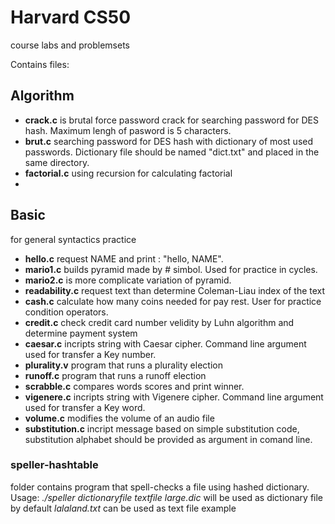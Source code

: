 # Harvard CS50
course labs and problemsets

Contains files:

## Algorithm 
- **crack.c** is brutal force password crack for searching password for DES hash. Maximum lengh of pasword is 5 characters.
- **brut.c** searching password for DES hash with dictionary of most used passwords. Dictionary file should be named "dict.txt" and placed in the same directory.
- **factorial.c** using recursion for calculating factorial 
- 
## Basic
for general syntactics practice
- **hello.c** request NAME and print : "hello,  NAME".
- **mario1.c**  builds pyramid made by # simbol. Used for practice in cycles.
- **mario2.c** is more complicate variation of pyramid.
- **readability.c** request text than determine Coleman-Liau index of the text
- **cash.c** calculate how many coins needed for pay rest. User for practice condition operators.
- **credit.c** check credit card number velidity by Luhn algorithm and determine payment system
- **caesar.c**  incripts string with Caesar cipher. Command line argument used for transfer a Key number.
- **plurality.v** program that runs a plurality election
- **runoff.c** program that runs a runoff election
- **scrabble.c** compares  words scores and print winner.
- **vigenere.c** incripts string with Vigenere cipher. Command line argument used for transfer a Key word.
- **volume.c** modifies the volume of an audio file
- **substitution.c** incript message based on simple substitution code, substitution alphabet should be provided as argument in comand line.

### speller-hashtable
folder contains program that spell-checks a file using hashed dictionary.
Usage: *./speller dictionaryfile textfile*
*large.dic* will be used as dictionary file by default
*lalaland.txt* can be used as text file example
